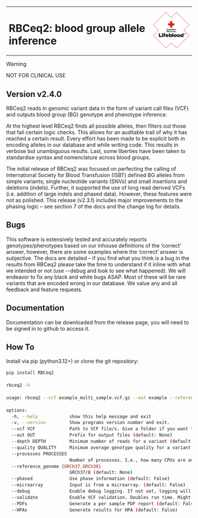 <table>
  <tr>
    <td>
      <h1>RBCeq2: blood group allele inference</h1>
    </td>
    <td align="right">
      <img src="images/Lifeblood-R_Primary_Keyline_RGB.jpg" alt="Lifeblood Logo" width="150">
    </td>
  </tr>
</table>

> [!WARNING]
> NOT FOR CLINICAL USE

## Version v2.4.0

RBCeq2 reads in genomic variant data in the form of variant call files (VCF) and outputs blood group (BG) genotype and phenotype inference.

At the highest level RBCeq2 finds all possible alleles, then filters out those that fail certain logic checks. This allows for an auditable trail of why it has reached a certain result. Every effort has been made to be explicit both in encoding alleles in our database and while writing code. This results in verbose but unambiguous results. Last, some liberties have been taken to standardise syntax and nomenclature across blood groups. 

The initial release of RBCeq2 was focused on perfecting the calling of International Society for Blood Transfusion (ISBT) defined BG alleles from simple variants; single nucleotide variants (SNVs) and small insertions and deletions (indels). Further, it supported the use of long read derived VCFs (i.e. addition of large indels and phased data). However, these features were not as polished. This release (v2.3.1) includes major improvements to the phasing logic – see section 7 of the docs and the change log for details. 

## Bugs

This software is extensively tested and accurately reports genotypes/phenotypes based on our inhouse definitions of the ‘correct’ answer, however, there are some examples where the ‘correct’ answer is subjective. The docs are detailed – if you find what you think is a bug in the results from RBCeq2 please take the time to understand if it inline with what we intended or not (use --debug and look to see what happened). We will endeavor to fix any black and white bugs ASAP. Most of these will be rare variants that are encoded wrong in our database. We value any and all feedback and feature requests.

## Documentation

Documentation can be downloaded from the release page, you will need to be signed in to github to access it.

## How To

Install via pip (python3.12+) or clone the git repository:

```bash
pip install RBCeq2

rbceq2 -h

usage: rbceq2 --vcf example_multi_sample.vcf.gz --out example --reference_genome GRCh37

options:
  -h, --help            show this help message and exit
  -v, --version         Show programs version number and exit.
  --vcf VCF             Path to VCF file/s. Give a folder if you want to pass multiple separate files (file names must end in .vcf or .vcf.gz), or alternatively give a file if using a multi-sample VCF. (default: None)
  --out OUT             Prefix for output files (default: None)
  --depth DEPTH         Minimum number of reads for a variant (default: 10)
  --quality QUALITY     Minimum average genotype quality for a variant (default: 10)
  --processes PROCESSES
                        Number of processes. I.e., how many CPUs are available? ~1GB RAM required per process (default: 1)
  --reference_genome {GRCh37,GRCh38}
                        GRCh37/8 (default: None)
  --phased              Use phase information (default: False)
  --microarray          Input is from a microarray. (default: False)
  --debug               Enable debug logging. If not set, logging will be at info level. (default: False)
  --validate            Enable VCF validation. Doubles run time. Might help you identify input issues (default: False)
  --PDFs                Generate a per sample PDF report (default: False)
  --HPAs                Generate results for HPA (default: False)
```
